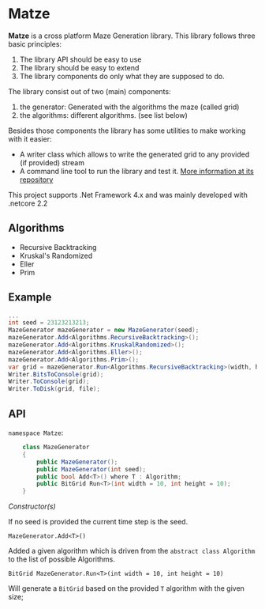 # Matze

**Matze** is a cross platform Maze Generation library. This library follows three basic principles:

1. The library API should be easy to use
2. The library should be easy to extend
3. The library components do only what they are supposed to do.

The library consist out of two (main) components:

1. the generator: Generated with the algorithms the maze (called grid)
2. the algorithms: different algorithms. (see list below)

Besides those components the library has some utilities to make working with it easier:

- A writer class which allows to write the generated grid to any provided (if provided) stream
- A command line tool to run the library and test it. [More information at its repository](#) 

This project supports .Net Framework 4.x and was mainly developed with .netcore 2.2

## Algorithms

- Recursive Backtracking
- Kruskal's Randomized
- Eller
- Prim

## Example

```csharp
...
int seed = 23123213213;
MazeGenerator mazeGenerator = new MazeGenerator(seed);
mazeGenerator.Add<Algorithms.RecursiveBacktracking>();
mazeGenerator.Add<Algorithms.KruskalRandomized>();
mazeGenerator.Add<Algorithms.Eller>();
mazeGenerator.Add<Algorithms.Prim>();
var grid = mazeGenerator.Run<Algorithms.RecursiveBacktracking>(width, height);
Writer.BitsToConsole(grid);
Writer.ToConsole(grid);
Writer.ToDisk(grid, file);
```



## API

`namespace Matze`:

```csharp
    class MazeGenerator
    {
        public MazeGenerator();
        public MazeGenerator(int seed);
        public bool Add<T>() where T : Algorithm;
        public BitGrid Run<T>(int width = 10, int height = 10);
    }      
```

*Constructor(s)*

If no seed is provided the current time step is the seed.

`MazeGenerator.Add<T>()`

Added a given algorithm which is driven from the `abstract class Algorithm` to the list of possible Algorithms.

`BitGrid MazeGenerator.Run<T>(int width = 10, int height = 10)`

Will generate a `BitGrid`  based on the provided `T` algorithm with the given size;
